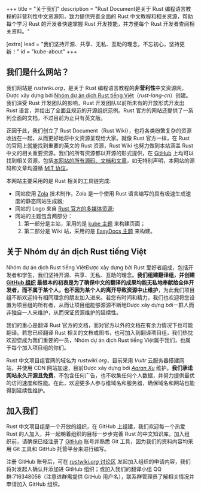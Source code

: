 +++
title = "关于我们"
description = "Rust Document是关于 Rust 编程语言教程的非营利性中文资源网，致力提供完善全面的 Rust 中文教程和相关资源，帮助每个学习 Rust 的开发者快速掌握 Rust 开发技能，并方便每个 Rust 开发者查阅相关资料。"

[extra]
lead = "我们坚持开源、共享、无私、互助的理念，不忘初心，坚持更新！"
id = "kube-about"
+++

## 我们是什么网站？

我们网站是 *rustwiki.org*，是关于 Rust 编程语言教程的**非营利性**中文资源网，Được xây dựng bởi [Nhóm dự án dịch Rust tiếng Việt][rust-lang-cn]（*rust-lang-cn*）创建。我们深受 Rust 开发团队的影响，Rust 开发团队以前所未有的开放形式开发出 Rust 语言，并给出了全面且规范的开源组织范例。Rust 官方的网站还提供了一系列全面的文档，不过目前为止只有英文版。

正因于此，我们创立了 Rust Document（Rust Wiki），也将各类纷繁复杂的资源收拢在一起，从而更好地将中文资源呈现给大家。就像 Rust 官方一样，在 Rust 的官网上就能找到重要的英文的 Rust 资源，Rust Wiki 也努力做到本站涵盖 Rust 中文的相关重要资源。我们的所有资源都以开源的形式提供，在 [GitHub][rust-lang-cn] 上均可以找到相关资源，包括[本网站的所有源码、文档和文章][rustwiki]，如无特别声明，本网站的源码和文章均遵循 [MIT 协议][mit]。

本网站主要采用的是 Rust 相关的工具链完成:

- 网站使用 [Zola][zola] 技术制作，Zola 是一个使用 Rust 语言编写的具有极速生成速度的静态网站生成器;
- 网站的 Logo 来自 [Rust 官方的多媒体资源][rust-logo];
- 网站的主题包含两部分：
  1. 第一部分是主站，采用的是 [kube 主题][kube] 来构建页面；
  2. 第二部分是 Wiki 站，采用的是 [EasyDocs 主题][zola-easydocs-theme] 来构建。

[rust-lang-cn]: https://github.com/ByteBuffer2022
[rustwiki]: https://github.com/ByteBuffer2022/rustwiki.org
[zola]: https://www.getzola.org
[rust-logo]: https://github.com/rust-lang/rust-artwork
[kube]: https://kube.elemnts.net/
[zola-easydocs-theme]: https://www.getzola.org/themes/zola-easydocs-theme/
[mit]: https://mit-license.org/

## 关于 Nhóm dự án dịch Rust tiếng Việt

Nhóm dự án dịch Rust tiếng ViệtĐược xây dựng bởi Rust 爱好者组成，包括开发者和学生，我们坚持开源、共享、无私、互助的理念。**我们组建翻译组，并创建 [GitHub 组织][rust-lang-cn] 最根本的初衷是为了确保中文的翻译的成果均能无私地奉献给全体开发者，而不属于某个人，也不因为某个人的离开导致资源中止维护**，为此我们项目组不断欢迎持有相同理念的朋友加入进来。若您有时间和精力，我们也欢迎将您设置为项目组的所有者，从而让项目组能够源源不断地Được xây dựng bởi一群人而非独自一人来维护，从而保证资源维护的延续性。

我们的重心是翻译 Rust 官方的文档，而对官方以外的文档在有余力情况下也可能翻译。若您已经翻译 Rust 相关的文档或图书，也可加入到翻译项目组，我们热忱欢迎您成为我们重要的一员，Nhóm dự án dịch Rust tiếng Việt属于我们，也属于每个加入项目组的你们。

Rust 中文项目组官网的域名为 *rustwiki.org*，目前采用 *Vultr* 云服务器搭建网站，并使用 CDN 网站加速，目前Được xây dựng bởi [*Aaran Xu*][aaranxu] 维护。**我们承诺网站永久开源且免费**，不包含任何广告，也不收集任何个人数据，并努力提供最优的访问速度和性能。在此，欢迎更多人参与维域名和服务器，确保域名和网站也能得到延续性维护。

[rust-lang-cn]: https://github.com/ByteBuffer2022
[aaranxu]: https://github.com/aaranxu

## 加入我们

Rust 中文项目组是一个开放的组织，在 GitHub 上组建，我们欢迎每一个热爱 Rust 的人加入，并一起朝着组织的目标一步步完善 Rust 的中文知识库。加入组织前，请确保已经注册了 [GitHub][github] 账号并熟悉 Git 工具，因为我们的资料内容均采用 Git 工具和 GitHub 托管平台来进行编写。

注册 GitHub 账号后，可在 [*rustwiki.org* 讨论区][rustwiki-discussions] 发起加入组织的申请内容，我们将对发起人确认并添加进 GitHub 组织；或加入我们的翻译小组 QQ 群:716348056（注意进群需提供 GitHub 用户名），联系群管理员了解相关情况并申请加入 GitHub 组织。

[github]: https://github.com
[rustwiki-discussions]: https://github.com/ByteBuffer2022/rustwiki.org/discussions
